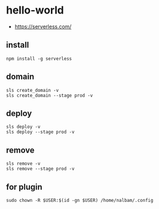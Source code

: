 # hello-world
* https://serverless.com/

## install
```
npm install -g serverless
```

## domain
```
sls create_domain -v
sls create_domain --stage prod -v
```

## deploy
```
sls deploy -v
sls deploy --stage prod -v
```

## remove
```
sls remove -v
sls remove --stage prod -v
```

## for plugin
```
sudo chown -R $USER:$(id -gn $USER) /home/nalbam/.config
```
